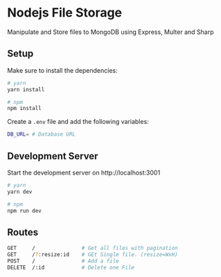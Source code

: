 # Nodejs File Storage

Manipulate and Store files to MongoDB using Express, Multer and Sharp

## Setup

Make sure to install the dependencies:

```bash
# yarn
yarn install

# npm
npm install
```

Create a `.env` file and add the following variables:

```bash
DB_URL= # Database URL
```

## Development Server

Start the development server on http://localhost:3001

```bash
# yarn
yarn dev

# npm
npm run dev
```

## Routes

```bash
GET     /               # Get all files with pagination
GET     /?:resize:id    # GEt Single file. (resize=WxH)
POST    /               # Add a file
DELETE  /:id            # Delete one File
```
